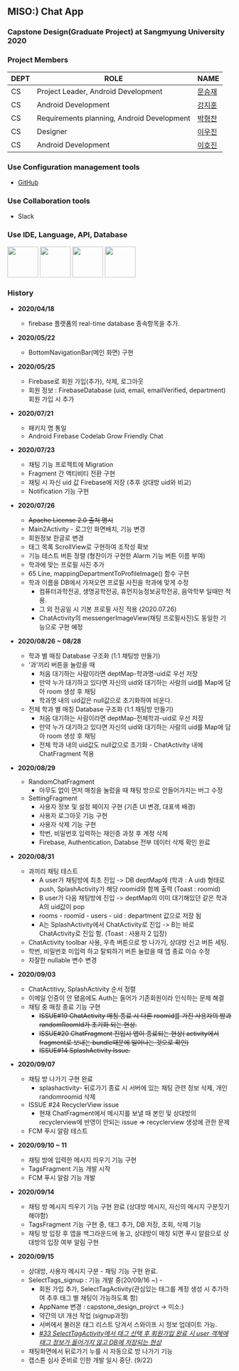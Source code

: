 ## MISO:) Chat App
### Capstone Design(Graduate Project) at Sangmyung University 2020

### Project Members
DEPT | ROLE | NAME
--- | --- | ---
CS | Project Leader, Android Development | [문승재](https://github.com/msj0319 "@msj0319")
CS | Android Development | [강지훈](https://github.com/kkangjee "@kkangjee")
CS | Requirements planning, Android Development| [박형찬](https://github.com/vkzlcks "@vkzlcks")
CS | Designer | [이우진]()
CS | Android Development | [이호진](https://github.com/roycmlhj "@roycmlhj")

### Use Configuration management tools
- [GitHub](https://github.com/msj0319/miso_capstone_design_project "캡스톤디자인 프로젝트 Repository")
### Use Collaboration tools
- Slack
### Use IDE, Language, API, Database
[<img src = "https://user-images.githubusercontent.com/40822689/93378700-cc539000-f897-11ea-9a38-dff2878bd19e.png" width="69px">](https://developer.android.com/studio?hl=ko "안드로이드 스튜디오") [<img src = "https://user-images.githubusercontent.com/40822689/93379498-dde96780-f898-11ea-8bdd-0ceb98c99e44.png" width="69px">](https://kotlinlang.org/ "코틀린") [<img src = "https://user-images.githubusercontent.com/40822689/93382537-33c00e80-f89d-11ea-80a4-6dab94d17088.png" width="69px" height="69px">](https://firebase.google.cn/docs/auth/android/start?hl=ko "Firebase Authentication") [<img src = "https://user-images.githubusercontent.com/40822689/93382356-fb203500-f89c-11ea-95f9-56b3459d083d.png" width="69px" height="69px">](https://firebase.google.cn/docs/database/android/start?hl=ko "Firebase Realtime Database")

### History
  - **2020/04/18**
     - firebase 플랫폼의 real-time database 종속항목을 추가.

   - **2020/05/22**
     - BottomNavigationBar(메인 화면) 구현

   - **2020/05/25**
     - Firebase로 회원 가입(추가), 삭제, 로그아웃
     - 회원 정보 : FirebaseDatabase (uid, email, emailVerified, department) 회원 가입 시 추가

   - **2020/07/21** 
     - 패키지 명 통일
     - Android Firebase Codelab Grow Friendly Chat

   - **2020/07/23** 
     - 채팅 기능 프로젝트에 Migration
     - Fragment 간 액티비티 전환 구현</br>
     - 채팅 시 자신 uid 값 Firebase에 저장 (추후 상대방 uid와 비교)
     - Notification 기능 구현

   - **2020/07/26** 
     - ~~Apache License 2.0 출처 명시~~
     - Main2Activity - 로그인 화면배치, 기능 변경
     - 회원정보 한글로 변경
     - 태그 목록 ScrollView로 구현하여 조작성 확보
     - 기능 테스트 버튼 정렬 (형찬이가 구현한 Alarm 기능 버튼 이름 부여)
     - 학과에 맞는 프로필 사진 추가
     - 65 Line, mappingDepartmentToProfileImage() 함수 구현
     - 학과 이름을 DB에서 가져오면 프로필 사진을 학과에 맞게 수정
       - 컴퓨터과학전공, 생명공학전공, 휴먼지능정보공학전공, 음악학부 일때만 적용.
       - 그 외 전공일 시 기본 프로필 사진 적용 (2020.07.26) 
       - ChatActivity의 messengerImageView(채팅 프로필사진)도 동일한 기능으로 구현 예정

   - **2020/08/26 ~ 08/28**
     - 학과 별 매칭 Database 구조화 (1:1 채팅방 만들기)
      - '과'끼리 버튼을 눌렀을 때
        - 처음 대기하는 사람이라면 deptMap-학과명-uid로 우선 저장
        - 만약 누가 대기하고 있다면 자신의 uid와 대기하는 사람의 uid를 Map에 담아 room 생성 후 채팅
        - 학과명 내의 uid값은 null값으로 초기화하여 비운다.
     - 전체 학과 별 매칭 Database 구조화 (1:1 채팅방 만들기)
        - 처음 대기하는 사람이라면 deptMap-전체학과-uid로 우선 저장
        - 만약 누가 대기하고 있다면 자신의 uid와 대기하는 사람의 uid를 Map에 담아 room 생성 후 채팅
        - 전체 학과 내의 uid값도 null값으로 초기화
    - ChatActivity 내에 ChatFragment 적용

   - **2020/08/29**
     - RandomChatFragment
        - 아무도 없이 먼저 매칭을 눌렀을 때 채팅 방으로 안들어가지는 버그 수정
     - SettingFragment
        - 사용자 정보 및 설정 페이지 구현 (기존 UI 변경, 대표색 배경)
        - 사용자 로그아웃 기능 구현
        - 사용자 삭제 기능 구현 
        - 학번, 비밀번호 입력하는 재인증 과정 후 계정 삭제
        - Firebase, Authentication, Databse 전부 데이터 삭제 확인 완료

   - **2020/08/31**
     - 과끼리 채팅 테스트
       - A user가 채팅방에 최초 진입 -> DB deptMap에 (학과 : A uid) 형태로 push, SplashActivity가 해당 roomid와 함께 출력 (Toast : roomid)
       - B user가 다음 채팅방에 진입 -> deptMap의 이미 대기해있던 같은 학과 A의 uid값이 pop
       - rooms - roomid - users - uid : department 값으로 저장 됨
       - A는 SplashActivity에서 ChatActivity로 진입 -> B는 바로 ChatActivity로 진입 함. (Toast : 사용자 2 입장)
     - ChatActivity toolbar 사용, 우측 버튼으로 방 나가기, 상대방 신고 버튼 세팅.
     - 학번, 비밀번호 미입력 하고 탈퇴하기 버튼 눌렀을 때 앱 종료 이슈 수정
     - 자잘한 nullable 변수 변경

   - **2020/09/03**
     - ChatActitivy, SplashActivity 순서 정렬
     - 이메일 인증이 안 됐음에도 Auth는 들어가 기존회원이라 인식하는 문제 해결
     - 채팅 중 매칭 종료 기능 구현
       - ~~ISSUE#19 ChatActivity 매칭 종료 시 다른 roomid를 가진 사용자의 방과 randomRoomId가 초기화 되는 현상.~~
       - ~~ISSUE#20 ChatFragment 진입시 앱이 종료되는 현상( activity에서 fragment로 보내는 bundle때문에 일어나는 것으로 확인)~~
       - ~~ISSUE#14 SplashActivity Issue.~~

   - **2020/09/07**
     - 채팅 방 나가기 구현 완료
       - splashactivity- 뒤로가기 종료 시 서버에 있는 채팅 관련 정보 삭제, 개인 randomroomid 삭제
     - ISSUE #24 RecyclerView issue
       - 현재 ChatFragment에서 메시지를 보낼 때 본인 및 상대방의 recyclerview에 반영이 안되는 issue
         => recyclerview 생성에 관한 문제
     - FCM 푸시 알람 테스트

   - **2020/09/10 ~ 11**
     - 채팅 방에 입력한 메시지 띄우기 기능 구현
     - TagsFragment 기능 개발 시작
     - FCM 푸시 알람 기능 개발

   - **2020/09/14**
     - 채팅 방 메시지 띄우기 기능 구현 완료 (상대방 메시지, 자신의 메시지 구분짓기 해야함)
     - TagsFragment 기능 구현 중, 태그 추가, DB 저장, 조회, 삭제 기능
     - 채팅 방 입장 후 앱을 백그라운드에 놓고, 상대방이 매칭 되면 푸시 알람으로 상대방의 입장 여부 알림 구현
   
   - **2020/09/15**
     - 상대방, 사용자 메시지 구분 - 채팅 기능 구현 완료.
     - SelectTags_signup : 기능 개발 중(20/09/16 ~) - 
       - 회원 가입 추가, SelectTagActivity(관심있는 태그를 계정 생성 시 추가하여 추후 태그 별 채팅이 가능하도록 함)
       - AppName 변경 : capstone_design_projrct -> 미소:)
       - 약간의 UI 개선 작업 (signup과정)
       - 서버에서 불러온 태그 리스트 당겨서 스와이프 시 정보 업데이트 가능.
       - [_#33 SelectTagActivity에서 태그 선택 후 회원가입 완료 시 user 객체에 태그 정보가 들어가지 않고 DB에 저장되는 현상_](https://github.com/msj0319/miso_capstone_design_project/issues/33 "ISSUE #33")
     - 채팅화면에서 뒤로가기 누를 시 자동으로 방 나가기 기능
     - 캡스톤 심사 준비로 인한 개발 일시 중단. (9/22)
